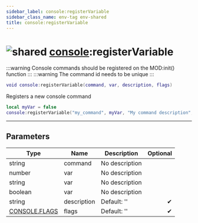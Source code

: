 ```yaml
---
sidebar_label: console:registerVariable
sidebar_class_name: env-tag env-shared
title: console:registerVariable
---
```


# <img src='/img/wiki/shared.png' alt='shared' classname='env-tag' /> [console](../console/README.md):registerVariable

:::warning
Console commands should be registered on the MOD:init() function
:::
:::warning
The command id needs to be unique
:::


```lua
void console:registerVariable(command, var, description, flags)
```

Registers a new console command<br/>
```lua
local myVar = false
console:registerVariable("my_command", myVar, "My command description", CONSOLE.FLAGS.CHEATS | CONSOLE.FLAGS.ADMIN) -- Admin only and requires cheats enabled
```


-----------------
## Parameters

| Type   | Name | Description | Optional |
| ------ | ---- | ----------- | -------: |
| string | command | No description |   |
| number | var | No description |   |
| string | var | No description |   |
| boolean | var | No description |   |
| string | description | Default: '' | ✔ |
| [CONSOLE.FLAGS](../console.flags/README.md) | flags | Default: '' | ✔ |
